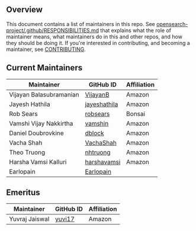 ## Overview

This document contains a list of maintainers in this repo. See [opensearch-project/.github/RESPONSIBILITIES.md](https://github.com/opensearch-project/.github/blob/main/RESPONSIBILITIES.md#maintainer-responsibilities) that explains what the role of maintainer means, what maintainers do in this and other repos, and how they should be doing it. If you're interested in contributing, and becoming a maintainer, see [CONTRIBUTING](CONTRIBUTING.md).

## Current Maintainers

| Maintainer              | GitHub ID                                       | Affiliation |
|-------------------------|-------------------------------------------------|-------------|
| Vijayan Balasubramanian | [VijayanB](https://github.com/VijayanB)         | Amazon      |
| Jayesh Hathila          | [jayeshathila](https://github.com/jayeshathila) | Amazon      |
| Rob Sears               | [robsears](https://github.com/robsears)         | Bonsai      |
| Vamshi Vijay Nakkirtha  | [vamshin](https://github.com/vamshin)           | Amazon      |
| Daniel Doubrovkine      | [dblock](https://github.com/dblock)             | Amazon      |
| Vacha Shah              | [VachaShah](https://github.com/VachaShah)       | Amazon      |
| Theo Truong             | [nhtruong](https://github.com/nhtruong)         | Amazon      |
| Harsha Vamsi Kalluri    | [harshavamsi](https://github.com/harshavamsi)   | Amazon      |
| Earlopain               | [Earlopain](https://github.com/Earlopain)       |             |


## Emeritus

| Maintainer     | GitHub ID                           | Affiliation |
|----------------|-------------------------------------|-------------|
| Yuvraj Jaiswal | [yuvi17](https://github.com/yuvi17) | Amazon      |
